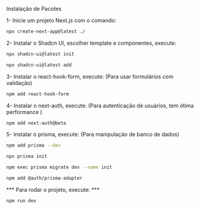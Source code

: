 Instalação de Pacotes

1- Inicie um projeto Next.js com o comando:

```bash
npx create-next-app@latest ./
```
 2- Instalar o Shadcn UI, escolher template e componentes, execute:

```bash
npx shadcn-ui@latest init

npx shadcn-ui@latest add 

```
3- Instalar o react-hook-form, execute:
(Para usar formulários com validação)

```bash
npm add react-hook-form
```	

4- Instalar o next-auth, execute:
(Para autenticação de usuários, tem ótima performance )

```bash
npm add next-auth@beta
```

5- Instalar o prisma, execute:
(Para manipulação de banco de dados)

```bash
npm add prisma --dev

npx prisma init

npm exec prisma migrate dev --name init

npm add @auth/prisma-adapter
```


*** Para rodar o projeto, execute: ***

```bash
npm run dev
```	